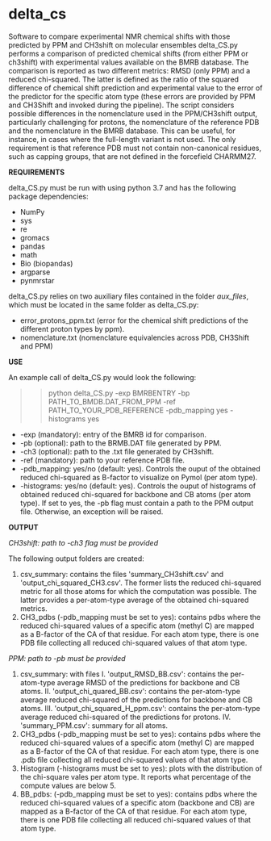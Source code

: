 # delta_cs
Software to compare experimental NMR chemical shifts with those predicted by PPM and CH3shift on molecular ensembles
delta_CS.py performs a comparison of predicted chemical shifts (from either PPM or ch3shift) with experimental values available on the BMRB database. The comparison is reported as two different metrics: RMSD (only PPM) and a reduced chi-squared. The latter is defined as the ratio of the squared difference of chemical shift prediction and experimental value to the error of the predictor for the specific atom type (these errors are provided by PPM and CH3Shift and invoked during the pipeline). 
The script considers possible differences in the nomenclature used in the PPM/CH3shift output, particularly challenging for protons, the nomenclature of the reference PDB and the nomenclature in the BMRB database. This can be useful, for instance, in cases where the full-length variant is not used. The only requirement is that reference PDB must not contain non-canonical residues, such as capping groups, that are not defined in the forcefield CHARMM27. 

**REQUIREMENTS**

delta_CS.py must be run with using python 3.7 and has the following package dependencies: 
- NumPy
- sys
- re
- gromacs
- pandas
- math
- Bio (biopandas)
- argparse
- pynmrstar

delta_CS.py relies on two auxiliary files contained in the folder *aux_files*, which must be located in the same folder as delta_CS.py:
- error_protons_ppm.txt (error for the chemical shift predictions of the different proton types by ppm).
- nomenclature.txt (nomenclature equivalencies across PDB, CH3Shift and PPM)



**USE**

An example call of delta_CS.py would look the following:
>>  python delta_CS.py -exp BMRBENTRY -bp PATH_TO_BMDB.DAT_FROM_PPM  -ref PATH_TO_YOUR_PDB_REFERENCE -pdb_mapping yes -histograms yes

- -exp (mandatory): entry of the BMRB id for comparison. 
- -pb (optional): path to the BRMB.DAT file generated by PPM.
- -ch3 (optional): path to the .txt file generated by CH3shift.
- -ref (mandatory): path to your reference PDB file.
- -pdb_mapping: yes/no (default: yes). Controls the ouput of the obtained reduced chi-squared as B-factor to visualize on Pymol (per atom type).
- -histograms: yes/no (default: yes). Controls the ouput of histograms of obtained reduced chi-squared for backbone and CB atoms (per atom type). If set to yes, the -pb flag must contain a path to the PPM output file. Otherwise, an exception will be raised.  



**OUTPUT** 

*CH3shift: path to -ch3 flag must be provided*

The following output folders are created:
1. csv_summary: contains the files 'summary_CH3shift.csv' and 'output_chi_squared_CH3.csv'. The former lists the reduced chi-squared metric for all those atoms for which the computation was possible. The latter provides a per-atom-type average of the obtained chi-squared metrics. 
2. CH3_pdbs (-pdb_mapping must be set to yes): contains pdbs where the reduced chi-squared values of a specific atom (methyl C) are mapped as a B-factor of the CA of that residue. For each atom type, there is one PDB file collecting all reduced chi-squared values of that atom type. 

*PPM: path to -pb must be provided*

1. csv_summary: with files
    I.  'output_RMSD_BB.csv': contains the per-atom-type average RMSD of the predictions for backbone and CB atoms.
    II. 'output_chi_quared_BB.csv': contains the per-atom-type average reduced chi-squared of the predictions for backbone and CB atoms.
    III. 'output_chi_squared_H_ppm.csv': contains the per-atom-type average reduced chi-squared of the predictions for protons.
    IV. 'summary_PPM.csv': summary for all atoms.
2. CH3_pdbs (-pdb_mapping must be set to yes): contains pdbs where the reduced chi-squared values of a specific atom (methyl C) are mapped as a B-factor of the CA of that residue. For each atom type, there is one .pdb file collecting all reduced chi-squared values of that atom type.
3. Histogram (-histograms must be set to yes): plots with the distribution of the chi-square vales per atom type. It reports what percentage of the compute values are below 5.
4. BB_pdbs: (-pdb_mapping must be set to yes): contains pdbs where the reduced chi-squared values of a specific atom (backbone and CB) are mapped as a B-factor of the CA of that residue. For each atom type, there is one PDB file collecting all reduced chi-squared values of that atom type. 
